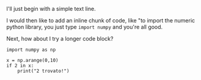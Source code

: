 I'll just begin with a simple text line.

I would then like to add an inline chunk of code, like "to import the numeric python library, you just type `import numpy` and you're all good.

Next, how about I try a longer code block?

```
import numpy as np

x = np.arange(0,10)
if 2 in x:
    print("2 trovato!")
```